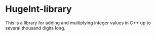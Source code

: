 # HugeInt-library
This is a library for adding and multiplying integer values in C++ up to several thousand digits long.
